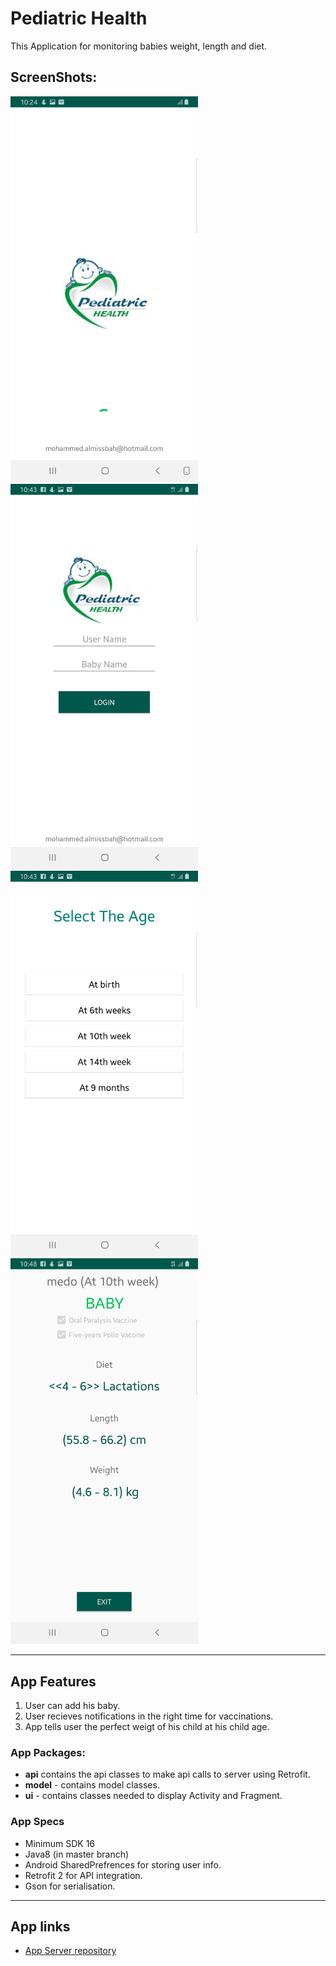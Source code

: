 # Pediatric Health
This Application for monitoring babies weight, length and diet.

## ScreenShots:

<img src="Health_1.jpg" width="300">  <img src="Health_2.jpg" width="300">  <img src="Health_3.jpg" width="300"> 
<img src="Health_4.jpg" width="300"> 

------

## App Features
1. User can add his baby.
2. User recieves notifications in the right time for vaccinations.
3. App tells user the perfect weigt of his child at his child age.


### App Packages:
* **api**  contains the api classes to make api calls to server using Retrofit.
* **model** - contains model classes.
* **ui** - contains classes needed to display Activity and Fragment. 


### App Specs
* Minimum SDK 16
* Java8 (in master branch) 
* Android SharedPrefrences for storing user info.
* Retrofit 2 for API integration.
* Gson for serialisation.
------
## App links

* [App Server repository](https://github.com/Almissbah/pediatric-health-php)
